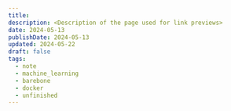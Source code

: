 ```yaml
---
title: 
description: <Description of the page used for link previews>
date: 2024-05-13
publishDate: 2024-05-13
updated: 2024-05-22
draft: false
tags:
  - note
  - machine_learning
  - barebone
  - docker
  - unfinished
---
```

 
